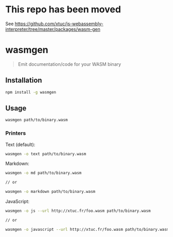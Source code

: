 # This repo has been moved

See https://github.com/xtuc/js-webassembly-interpreter/tree/master/packages/wasm-gen

# wasmgen

> Emit documentation/code for your WASM binary

## Installation

```sh
npm install -g wasmgen
```

## Usage

```sh
wasmgen path/to/binary.wasm
```

### Printers

Text (default):

```sh
wasmgen -o text path/to/binary.wasm
```

Markdown:

```sh
wasmgen -o md path/to/binary.wasm

// or

wasmgen -o markdown path/to/binary.wasm
```

JavaScript:

```sh
wasmgen -o js --url http://xtuc.fr/foo.wasm path/to/binary.wasm

// or

wasmgen -o javascript --url http://xtuc.fr/foo.wasm path/to/binary.wasm
```

